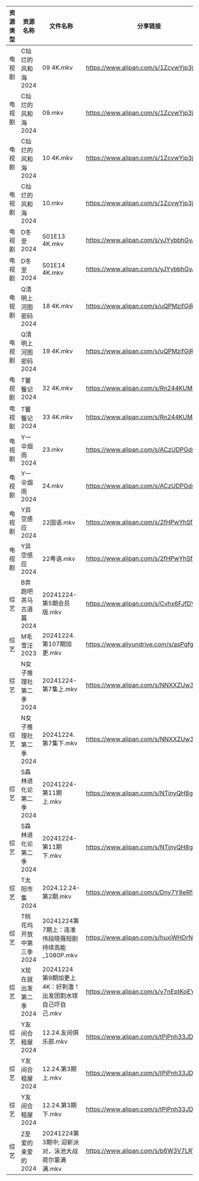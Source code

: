 | 资源类型 | 资源名称           | 文件名称                                  | 分享链接                                      | 更新时间                |
| ---- | -------------- | ------------------------------------- | ----------------------------------------- | ------------------- |
| 电视剧  | C灿烂的风和海2024    | 09 4K.mkv                             | https://www.alipan.com/s/1ZcvwYjp3jJ      | 2024-12-24 22:05:18 |
| 电视剧  | C灿烂的风和海2024    | 09.mkv                                | https://www.alipan.com/s/1ZcvwYjp3jJ      | 2024-12-24 21:05:13 |
| 电视剧  | C灿烂的风和海2024    | 10 4K.mkv                             | https://www.alipan.com/s/1ZcvwYjp3jJ      | 2024-12-24 22:05:18 |
| 电视剧  | C灿烂的风和海2024    | 10.mkv                                | https://www.alipan.com/s/1ZcvwYjp3jJ      | 2024-12-24 21:05:12 |
| 电视剧  | D冬至2024        | S01E13 4K.mkv                         | https://www.alipan.com/s/yJYybbhGvJX      | 2024-12-24 20:05:15 |
| 电视剧  | D冬至2024        | S01E14 4K.mkv                         | https://www.alipan.com/s/yJYybbhGvJX      | 2024-12-24 20:05:15 |
| 电视剧  | Q清明上河图密码2024   | 18 4K.mkv                             | https://www.alipan.com/s/uQPMzifGjR6      | 2024-12-24 20:06:10 |
| 电视剧  | Q清明上河图密码2024   | 19 4K.mkv                             | https://www.alipan.com/s/uQPMzifGjR6      | 2024-12-24 20:06:09 |
| 电视剧  | T饕餮记2024       | 32 4K.mkv                             | https://www.alipan.com/s/Rn244KUMhV7      | 2024-12-24 16:06:09 |
| 电视剧  | T饕餮记2024       | 33 4K.mkv                             | https://www.alipan.com/s/Rn244KUMhV7      | 2024-12-24 16:06:09 |
| 电视剧  | Y一伞烟雨2024      | 23.mkv                                | https://www.alipan.com/s/ACzUDPGds32      | 2024-12-24 16:06:17 |
| 电视剧  | Y一伞烟雨2024      | 24.mkv                                | https://www.alipan.com/s/ACzUDPGds32      | 2024-12-24 16:06:17 |
| 电视剧  | Y异空感应2024      | 22国语.mkv                              | https://www.alipan.com/s/2fHPwYhSfPk      | 2024-12-24 21:06:24 |
| 电视剧  | Y异空感应2024      | 22粤语.mkv                              | https://www.alipan.com/s/2fHPwYhSfPk      | 2024-12-24 21:06:24 |
| 综艺   | B奔跑吧茶马古道篇2024  | 20241224-第5期会员版.mkv                   | https://www.alipan.com/s/Cvhx6FJfDYP      | 2024-12-24 20:06:38 |
| 综艺   | M毛雪汪2023       | 20241224.第107期加更.mkv                  | https://www.aliyundrive.com/s/asPqfgPRqAg | 2024-12-24 16:06:58 |
| 综艺   | N女子推理社第二季2024  | 20241224-第7集上.mkv                     | https://www.alipan.com/s/NNXXZUw3FNE      | 2024-12-24 16:07:18 |
| 综艺   | N女子推理社第二季2024  | 20241224.第7集下.mkv                     | https://www.alipan.com/s/NNXXZUw3FNE      | 2024-12-24 16:07:17 |
| 综艺   | S森林进化论第二季2024  | 20241224-第11期上.mkv                    | https://www.alipan.com/s/NTinyQH8gfp      | 2024-12-24 15:24:04 |
| 综艺   | S森林进化论第二季2024  | 20241224-第11期下.mkv                    | https://www.alipan.com/s/NTinyQH8gfp      | 2024-12-24 15:24:04 |
| 综艺   | T太阳市集2024      | 2024.12.24-第2期.mkv                    | https://www.alipan.com/s/Dny7Y8eRfii      | 2024-12-24 16:07:38 |
| 综艺   | T桃花坞开放中第三季2024 | 20241224第7期上：连淮伟段晓薇短剧持续高能_1080P.mkv   | https://www.alipan.com/s/huxjWHDrNBn      | 2024-12-24 20:07:58 |
| 综艺   | X现在就出发第二季2024  | 20241224 第9期加更上4K：好刺激！出发团割水球自己吓自己.mkv | https://www.alipan.com/s/y7nEptKoEYs      | 2024-12-24 16:08:02 |
| 综艺   | Y友间合租屋2024     | 12.24.友间俱乐部.mkv                       | https://www.alipan.com/s/tPjPnh33JDD      | 2024-12-24 14:09:16 |
| 综艺   | Y友间合租屋2024     | 12.24.第3期上.mkv                        | https://www.alipan.com/s/tPjPnh33JDD      | 2024-12-24 14:09:15 |
| 综艺   | Y友间合租屋2024     | 12.24.第3期下.mkv                        | https://www.alipan.com/s/tPjPnh33JDD      | 2024-12-24 14:09:15 |
| 综艺   | Z至爱的亲爱的2024    | 20241224第3期中; 迎新派对，泳池大战荷尔蒙满满.mkv      | https://www.alipan.com/s/b6W3V7LRWRj      | 2024-12-24 20:08:34 |
